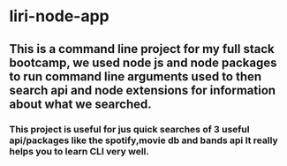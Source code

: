 # liri-node-app

## This is a command line project for my full stack bootcamp, we used node js and node packages to run command line arguments used to then search api and node extensions for information about what we searched.

### This project is useful for jus quick searches of 3 useful api/packages like the spotify,movie db and bands api It really helps you to learn CLI very well.